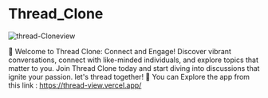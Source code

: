 # Thread_Clone
![thread-Cloneview](https://github.com/kh-mahmoud/Thread_Clone/assets/97807779/f48d91bf-b1d2-4d65-ba1e-33b4c3574459)

 🌟 Welcome to Thread Clone: Connect and Engage!
Discover vibrant conversations, connect with like-minded individuals, and explore topics that matter to you. Join Thread Clone today and start diving into discussions that ignite your passion.
let's thread together! 🚀
You can Explore the app from this link : https://thread-view.vercel.app/
